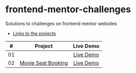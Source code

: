 # frontend-mentor-challenges
Solutions to challenges on frontend mentor websites
- [Links to the projects](https://adesholly-frontend-mentor-challenges.netlify.app/)


|  #  |            Project             | Live Demo |
| :-: | :----------------------------: | :-------: |
| 01  |       [](https://github.com/bradtraversy/vanillawebprojects/tree/master/form-validator)       | [Live Demo](https://vanillawebprojects.com/projects/form-validator/)  |
| 02  |     [Movie Seat Booking](https://github.com/bradtraversy/vanillawebprojects/tree/master/movie-seat-booking)    | [Live Demo](https://vanillawebprojects.com/projects/movie-seat-booking/)  |
